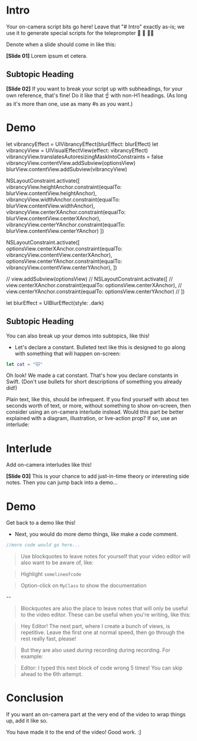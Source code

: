 # Intro

Your on-camera script bits go here! Leave that "# Intro" exactly as-is; we use it to generate special scripts for the teleprompter 🎥 📜 👩‍💼

Denote when a slide should come in like this:

**[Slide 01]** Lorem ipsum et cetera. 

## Subtopic Heading

**[Slide 02]** If you want to break your script up with subheadings, for your own reference, that's fine! Do it like that ☝️ with non-H1 headings. (As long as it's more than one, use as many #s as you want.)


# Demo

let vibrancyEffect = UIVibrancyEffect(blurEffect: blurEffect)
let vibrancyView = UIVisualEffectView(effect: vibrancyEffect)
vibrancyView.translatesAutoresizingMaskIntoConstraints = false
vibrancyView.contentView.addSubview(optionsView)
blurView.contentView.addSubview(vibrancyView)

NSLayoutConstraint.activate([
vibrancyView.heightAnchor.constraint(equalTo: blurView.contentView.heightAnchor),
vibrancyView.widthAnchor.constraint(equalTo: blurView.contentView.widthAnchor),
vibrancyView.centerXAnchor.constraint(equalTo: blurView.contentView.centerXAnchor),
vibrancyView.centerYAnchor.constraint(equalTo: blurView.contentView.centerYAnchor)
])

NSLayoutConstraint.activate([
optionsView.centerXAnchor.constraint(equalTo: vibrancyView.contentView.centerXAnchor),
optionsView.centerYAnchor.constraint(equalTo: vibrancyView.contentView.centerYAnchor),
])

//    view.addSubview(optionsView)
//    NSLayoutConstraint.activate([
//      view.centerXAnchor.constraint(equalTo: optionsView.centerXAnchor),
//      view.centerYAnchor.constraint(equalTo: optionsView.centerYAnchor)
//      ])

let blurEffect = UIBlurEffect(style: .dark)

## Subtopic Heading

You can also break up your demos into subtopics, like this!

* Let's declare a constant. Bulleted text like this is designed to go along with something that will happen on-screen:

```swift
let cat = "🐱"
```

Oh look! We made a cat constant. That's how you declare constants in Swift. (Don't use bullets for short descriptions of something you already did!)

Plain text, like this, should be infrequent. If you find yourself with about ten seconds worth of text, or more, without something to show on-screen, then consider using an on-camera interlude instead. Would this part be better explained with a diagram, illustration, or live-action prop? If so, use an interlude:

# Interlude

Add on-camera interludes like this!

**[Slide 03]** This is your chance to add just-in-time theory or interesting side notes. Then you can jump back into a demo...


# Demo

Get back to a demo like this!

* Next, you would do more demo things, like make a code comment.

```swift
//more code would go here...
```

<!--Use comments to put something into the script that shouldn't be read aloud, and the editor won't need. This is good for preparation instructions to yourself such as:

Open somewebsite.com in a full-screen browser before recording!
-->

> Use blockquotes to leave notes for yourself that your video editor will also want to be aware of, like: 

> Highlight `somelineofcode`

> Option-click on `MyClass` to show the documentation

--

> Blockquotes are also the place to leave notes that will only be useful to the video editor. These can be useful when you're writing, like this:

> Hey Editor! The next part, where I create a bunch of views, is repetitive. Leave the first one at normal speed, then go through the rest really fast, please!

> But they are also used *during* recording during recording. For example:
 
> Editor: I typed this next block of code wrong 5 times! You can skip ahead to the 6th attempt. 

# Conclusion

If you want an on-camera part at the very end of the video to wrap things up, add it like so.

You have made it to the end of the video! Good work. :]
